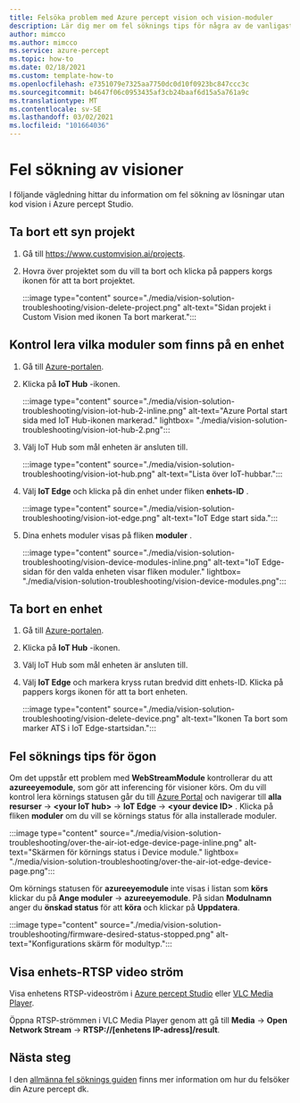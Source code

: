 ```yaml
---
title: Felsöka problem med Azure percept vision och vision-moduler
description: Lär dig mer om fel söknings tips för några av de vanligaste problemen som finns i den visionens prototyp upplevelser för AI
author: mimcco
ms.author: mimcco
ms.service: azure-percept
ms.topic: how-to
ms.date: 02/18/2021
ms.custom: template-how-to
ms.openlocfilehash: e7351079e7325aa7750dc0d10f0923bc847ccc3c
ms.sourcegitcommit: b4647f06c0953435af3cb24baaf6d15a5a761a9c
ms.translationtype: MT
ms.contentlocale: sv-SE
ms.lasthandoff: 03/02/2021
ms.locfileid: "101664036"
---
```

# <a name="vision-solution-troubleshooting"></a>Fel sökning av visioner

I följande vägledning hittar du information om fel sökning av lösningar utan kod vision i Azure percept Studio.

## <a name="delete-a-vision-project"></a>Ta bort ett syn projekt

1. Gå till https://www.customvision.ai/projects.

1. Hovra över projektet som du vill ta bort och klicka på pappers korgs ikonen för att ta bort projektet.

    :::image type="content" source="./media/vision-solution-troubleshooting/vision-delete-project.png" alt-text="Sidan projekt i Custom Vision med ikonen Ta bort markerat.":::

## <a name="check-which-modules-are-on-a-device"></a>Kontrol lera vilka moduler som finns på en enhet

1. Gå till [Azure-portalen](https://portal.azure.com/?feature.canmodifystamps=true&Microsoft_Azure_Iothub=aduprod&microsoft_azure_marketplace_ItemHideKey=Microsoft_Azure_ADUHidden#home).

1. Klicka på **IoT Hub** -ikonen.

    :::image type="content" source="./media/vision-solution-troubleshooting/vision-iot-hub-2-inline.png" alt-text="Azure Portal start sida med IoT Hub-ikonen markerad." lightbox= "./media/vision-solution-troubleshooting/vision-iot-hub-2.png":::

1. Välj IoT Hub som mål enheten är ansluten till.

    :::image type="content" source="./media/vision-solution-troubleshooting/vision-iot-hub.png" alt-text="Lista över IoT-hubbar.":::

1. Välj **IoT Edge** och klicka på din enhet under fliken **enhets-ID** .

    :::image type="content" source="./media/vision-solution-troubleshooting/vision-iot-edge.png" alt-text="IoT Edge start sida.":::

1. Dina enhets moduler visas på fliken **moduler** .

    :::image type="content" source="./media/vision-solution-troubleshooting/vision-device-modules-inline.png" alt-text="IoT Edge-sidan för den valda enheten visar fliken moduler." lightbox= "./media/vision-solution-troubleshooting/vision-device-modules.png":::

## <a name="delete-a-device"></a>Ta bort en enhet

1. Gå till [Azure-portalen](https://portal.azure.com/?feature.canmodifystamps=true&Microsoft_Azure_Iothub=aduprod&microsoft_azure_marketplace_ItemHideKey=Microsoft_Azure_ADUHidden#home).

1. Klicka på **IoT Hub** -ikonen.

1. Välj IoT Hub som mål enheten är ansluten till.

1. Välj **IoT Edge** och markera kryss rutan bredvid ditt enhets-ID. Klicka på pappers korgs ikonen för att ta bort enheten.

    :::image type="content" source="./media/vision-solution-troubleshooting/vision-delete-device.png" alt-text="Ikonen Ta bort som marker ATS i IoT Edge-startsidan.":::

## <a name="eye-module-troubleshooting-tips"></a>Fel söknings tips för ögon

Om det uppstår ett problem med **WebStreamModule** kontrollerar du att **azureeyemodule**, som gör att inferencing för visioner körs. Om du vill kontrol lera körnings statusen går du till [Azure Portal](https://portal.azure.com/?feature.canmodifystamps=true&Microsoft_Azure_Iothub=aduprod&microsoft_azure_marketplace_ItemHideKey=Microsoft_Azure_ADUHidden#home) och navigerar till **alla resurser**  ->  **\<your IoT hub>**  ->  **IoT Edge**  ->  **\<your device ID>** . Klicka på fliken **moduler** om du vill se körnings status för alla installerade moduler.

:::image type="content" source="./media/vision-solution-troubleshooting/over-the-air-iot-edge-device-page-inline.png" alt-text="Skärmen för körnings status i Device module." lightbox= "./media/vision-solution-troubleshooting/over-the-air-iot-edge-device-page.png":::

Om körnings statusen för **azureeyemodule** inte visas i listan som **körs** klickar du på **Ange moduler**  ->  **azureeyemodule**. På sidan **Modulnamn** anger du **önskad status** för att **köra** och klickar på **Uppdatera**.

 :::image type="content" source="./media/vision-solution-troubleshooting/firmware-desired-status-stopped.png" alt-text="Konfigurations skärm för modultyp.":::

## <a name="view-device-rtsp-video-stream"></a>Visa enhets-RTSP video ström

Visa enhetens RTSP-videoström i [Azure percept Studio](./how-to-view-video-stream.md) eller [VLC Media Player](https://www.videolan.org/vlc/index.html).

Öppna RTSP-strömmen i VLC Media Player genom att gå till **Media**  ->  **Open Network Stream**  ->  **RTSP://[enhetens IP-adress]/result**.

## <a name="next-steps"></a>Nästa steg

I den [allmänna fel söknings guiden](./troubleshoot-dev-kit.md) finns mer information om hur du felsöker din Azure percept dk.